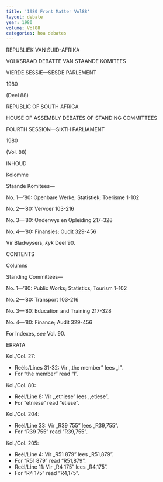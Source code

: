 ```yaml
---
title: '1980 Front Matter Vol88'
layout: debate
year: 1980
volume: Vol88
categories: hoa debates 
---
```

<akomaNtoso xmlns:xsi="http://www.w3.org/2001/XMLSchema-instance" xsi:schemaLocation="http://docs.oasis-open.org/legaldocml/ns/akn/3.0 akomantoso30.xsd" xmlns="http://docs.oasis-open.org/legaldocml/ns/akn/3.0">

<debate name="house_of_assembly_hansard_za">

<meta>

<identification source="hansard_za">

<FRBRWork>

<FRBRthis value=""/>

<FRBRuri value=""/>

<FRBRdate date="1980-05-09" name="markup"/>

<FRBRauthor href="#hansard_za" as="#author"/>

<FRBRcountry value="za"/>

</FRBRWork>

<FRBRExpression>

<FRBRthis value=""/>

<FRBRuri value=""/>

<FRBRdate date="1980-05-09" name="markup"/>

<FRBRauthor href="#hansard_za" as="#author"/>

<FRBRlanguage language="eng"/>

</FRBRExpression>

<FRBRManifestation>

<FRBRthis value=""/>

<FRBRuri value=""/>

<FRBRdate date="1980-05-09" name="markup"/>

<FRBRauthor href="#hansard_za" as="#author"/>

</FRBRManifestation>

</identification>

</meta>

<coverPage>

<p><span class="col_i" refersTo="page_0001"/>REPUBLIEK VAN SUID-AFRIKA</p>

<p class="heading">VOLKSRAAD DEBATTE VAN STAANDE KOMITEES</p>

<p><session value="vierde">VIERDE SESSIE</session>&#x2014;<legislature value="sesde">SESDE PARLEMENT</legislature></p>

<p><date date="1980-05-09">1980</date></p>

<p class="#volume">(Deel 88)</p>

<p>REPUBLIC OF SOUTH AFRICA</p>

<p class="heading">HOUSE OF ASSEMBLY DEBATES OF STANDING COMMITTEES</p>

<p><session value="fourth">FOURTH SESSION</session>&#x2014;<legislature value="sixth">SIXTH PARLIAMENT</legislature></p>

<p><date date="1980-05-09">1980</date></p>

<p class="#volume">(Vol. 88)</p>

<p class="heading"><span class="col_iii" refersTo="page_0002"/>INHOUD</p>

<p>Kolomme</p>

<toc>

<tocItem href="#t01" level="1">Staande Komitees&#x2014;</tocItem>

<tocItem href="#t02" level="2">No. 1&#x2014;&#x2019;80: Openbare Werke; Statistiek; Toerisme 1-102</tocItem>

<tocItem href="#t03" level="2">No. 2&#x2014;&#x2019;80: Vervoer 103-216</tocItem>

<tocItem href="#t04" level="2">No. 3&#x2014;&#x2019;80: Onderwys en Opleiding 217-328</tocItem>

<tocItem href="#t05" level="2">No. 4&#x2014;&#x2019;80: Finansies; Oudit 329-456</tocItem>

<tocItem href="#t06" level="1">Vir Bladwysers, <i>kyk</i> Deel 90.</tocItem>

</toc>

<p class="heading">CONTENTS</p>

<p>Columns</p>

<toc>

<tocItem href="#t07" level="1">Standing Committees&#x2014;</tocItem>

<tocItem href="#t08" level="2">No. 1&#x2014;&#x2019;80: Public Works; Statistics; Tourism 1-102</tocItem>

<tocItem href="#t09" level="2">No. 2&#x2014;&#x2019;80: Transport 103-216</tocItem>

<tocItem href="#t10" level="2">No. 3&#x2014;&#x2019;80: Education and Training 217-328</tocItem>

<tocItem href="#t11" level="2">No. 4&#x2014;&#x2019;80: Finance; Audit 329-456</tocItem>

<tocItem href="#t12" level="1">For Indexes, <i>see</i> Vol. 90.</tocItem>

</toc>

</coverPage>

<preface>

<p class="heading"><span class="col_iv" refersTo="page_0003"/>ERRATA</p>

<p>Kol./Col. 27:</p>

<ul>

<li>Re&#x00EB;ls/Lines 31-32: Vir ,,the member&#x201D; lees &#x201E;I&#x201D;.</li>

<li>For &#x201C;the member&#x201D; read &#x201C;I&#x201D;.</li>

</ul>

<p>Kol./Col. 80:</p>

<ul>

<li>Re&#x00EB;l/Line 8: Vir ,,etniese&#x201D; lees ,,etiese&#x201D;.</li>

<li>For &#x201C;etniese&#x201D; read &#x201C;etiese&#x201D;.</li>

</ul>

<p>Kol./Col. 204:</p>

<ul>

<li>Re&#x00EB;l/Line 33: Vir &#x201E;R39 755&#x201D; lees &#x201E;R39,755&#x201D;.</li>

<li>For &#x201C;R39 755&#x201D; read &#x201C;R39,755&#x201D;.</li>

</ul>

<p>Kol./Col. 205:</p>

<ul>

<li>Re&#x00EB;l/Line 4: Vir &#x201E;R51 879&#x201D; lees &#x201E;R51,879&#x201D;.</li>

<li>For &#x201C;R51 879&#x201D; read &#x201C;R51,879&#x201D;.</li>

<li>Re&#x00EB;l/Line 11: Vir &#x201E;R4 175&#x201D; lees &#x201E;R4,175&#x201D;.</li>

<li>For &#x201C;R4 175&#x201D; read &#x201C;R4,175&#x201D;.</li>

</ul>

</preface>

<debateBody>

<debateSection name="#opening">

